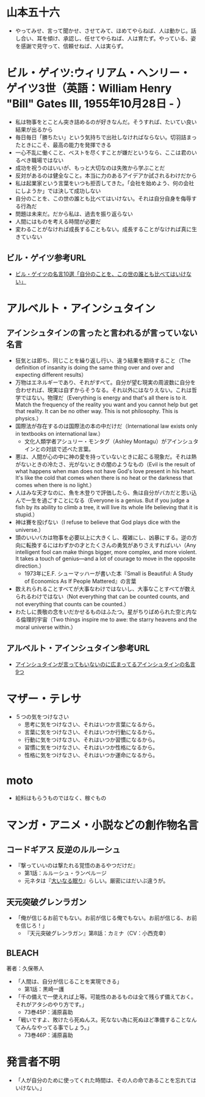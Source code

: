 # 山本五十六
- やってみせ、言って聞かせ、させてみて、ほめてやらねば、人は動かじ。話し合い、耳を傾け、承認し、任せてやらねば、人は育たず。やっている、姿を感謝で見守って、信頼せねば、人は実らず。

# ビル・ゲイツ:ウィリアム・ヘンリー・ゲイツ3世（英語：William Henry "Bill" Gates III, 1955年10月28日 - ）
- 私は物事をとことん突き詰めるのが好きなんだ。そうすれば、たいてい良い結果が出るから
- 毎日毎日「勝ちたい」という気持ちで出社しなければならない。切羽詰まったときにこそ、最高の能力を発揮できる
- 一心不乱に働くこと、ベストを尽くすことが嫌だというなら、ここは君のいるべき職場ではない
- 成功を祝うのはいいが、もっと大切なのは失敗から学ぶことだ
- 反対があるのは健全なこと。本当に力のあるアイデアか試されるわけだから
- 私は起業家という言葉をいつも拒否してきた。「会社を始めよう、何の会社にしようか」では決して成功しない
- 自分のことを、この世の誰とも比べてはいけない。それは自分自身を侮辱する行為だ
- 問題は未来だ。だから私は、過去を振り返らない
- 人間にはものを考える時間が必要だ
- 変わることがなければ成長することもない。成長することがなければ真に生きていない

## ビル・ゲイツ参考URL
- [ビル・ゲイツの名言10選「自分のことを、この世の誰とも比べてはいけない」](https://forbesjapan.com/articles/detail/32187?utm_source=pocket_mylist)

# アルベルト・アインシュタイン

## アインシュタインの言ったと言われるが言っていない名言
- 狂気とは即ち、同じことを繰り返し行い、違う結果を期待すること（The definition of insanity is doing the same thing over and over and expecting different results）
- 万物はエネルギーであり、それがすべて。自分が望む現実の周波数に自分を合わせれば、現実は自ずからそうなる。それ以外にはなりえない。これは哲学ではない。物理だ（Everything is energy and that's all there is to it. Match the frequency of the reality you want and you cannot help but get that reality. It can be no other way. This is not philosophy. This is physics.）
- 国際法が存在するのは国際法の本の中だけだ（International law exists only in textbooks on international law.）
  - 文化人類学者アシュリー・モンタグ（Ashley Montagu）がアインシュタインとの対談で述べた言葉。
- 悪は、人間が心の中に神の愛を持っていないときに起こる現象だ。それは熱がないときの冷たさ、光がないときの闇のようなもの（Evil is the result of what happens when man does not have God's love present in his heart. It's like the cold that comes when there is no heat or the darkness that comes when there is no light.）
- 人はみな天才なのに、魚を木登りで評価したら、魚は自分がバカだと思い込んで一生を過ごすことになる（Everyone is a genius. But if you judge a fish by its ability to climb a tree, it will live its whole life believing that it is stupid.）
- 神は賽を投げない（I refuse to believe that God plays dice with the universe.）
- 頭のいいバカは物事を必要以上に大きくし、複雑にし、凶暴にする。逆の方向に転換するにはわずかの才とたくさんの勇気がありさえすればいい（Any intelligent fool can make things bigger, more complex, and more violent. It takes a touch of genius—and a lot of courage to move in the opposite direction.）
  - 1973年にE.F. シューマッハーが書いた本『Small is Beautiful: A Study of Economics As If People Mattered』の言葉
- 数えれられることすべてが大事なわけではないし、大事なことすべてが数えられるわけではない（Not everything that can be counted counts, and not everything that counts can be counted.）
- わたしに畏敬の念をいだかせるものはふたつ。星がちりばめられた空と内なる倫理的宇宙（Two things inspire me to awe: the starry heavens and the moral universe within.）

## アルベルト・アインシュタイン参考URL
- [アインシュタインが言ってもいないのに広まってるアインシュタインの名言9つ](https://www.gizmodo.jp/2014/03/9_13.html)

# マザー・テレサ
- ５つの気をつけなさい
  - 思考に気をつけなさい、それはいつか言葉になるから。
  - 言葉に気をつけなさい、それはいつか行動になるから。
  - 行動に気をつけなさい、それはいつか習慣になるから。
  - 習慣に気をつけなさい、それはいつか性格になるから。
  - 性格に気をつけなさい、それはいつか運命になるから。

# moto
- 給料はもらうものではなく、稼ぐもの

# マンガ・アニメ・小説などの創作物名言
## コードギアス 反逆のルルーシュ
- 『撃っていいのは撃たれる覚悟のあるやつだけだ』
  - 第1話：ルルーシュ・ランペルージ
  - 元ネタは『[大いなる眠り](https://www.amazon.co.jp/dp/B075WV98K2/ref=dp-kindle-redirect?_encoding=UTF8&btkr=1)』らしい。厳密にはだいぶ違うが。

## 天元突破グレンラガン
- 「俺が信じるお前でもない。お前が信じる俺でもない。お前が信じる、お前を信じろ！」
  - 『天元突破グレンラガン』第8話：カミナ（CV：小西克幸）

## BLEACH
著者：久保帯人
- 「人間は、自分が信じることを実現できる」
  - 第1話：黒崎一護
- 「千の備えで一使えれば上等。可能性のあるものは全て残らず備えておく。それがアタシのやり方です。」
  - 73巻45P：浦原喜助
- 「戦いですよ、敗けたら死ぬんス。死なない為に死ぬほど準備することなんてみんなやってる事でしょう。」
  - 73巻46P：浦原喜助


# 発言者不明
- 「人が自分のために使ってくれた時間は、その人の命であることを忘れてはいけない。」